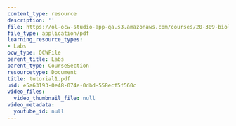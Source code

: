 ```yaml
---
content_type: resource
description: ''
file: https://ol-ocw-studio-app-qa.s3.amazonaws.com/courses/20-309-biological-engineering-ii-instrumentation-and-measurement-fall-2006/e5a631930e48074e0dbd558ecf5f560c_tutorial1.pdf
file_type: application/pdf
learning_resource_types:
- Labs
ocw_type: OCWFile
parent_title: Labs
parent_type: CourseSection
resourcetype: Document
title: tutorial1.pdf
uid: e5a63193-0e48-074e-0dbd-558ecf5f560c
video_files:
  video_thumbnail_file: null
video_metadata:
  youtube_id: null
---
```

